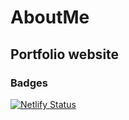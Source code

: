 # AboutMe
Portfolio website
---
### Badges
[![Netlify Status](https://api.netlify.com/api/v1/badges/85b02dcb-4885-41b7-95c4-47d3ef28e839/deploy-status)](https://app.netlify.com/sites/gracious-kalam-7117ba/deploys)
